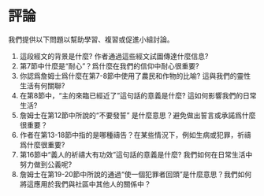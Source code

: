 # 評論

我們提供以下問題以幫助學習、複習或促進小組討論。

1. 這段經文的背景是什麼? 作者通過這些經文試圖傳達什麼信息?
2. 第7節中什麼是“耐心”？爲什麼在我們的信仰中耐心很重要?
3. 你認爲詹姆士爲什麼在第7-8節中使用了農民和作物的比喻? 這與我們的靈性生活有何關聯?
4. 在第8節中，“主的來臨已經近了”這句話的意義是什麼? 這如何影響我們的日常生活?
5. 詹姆士在第12節中所說的“不要發誓” 是什麼意思？避免做出誓言或承諾爲什麼很重要？
6. 作者在第13-18節中指的是哪種禱告？在某些情況下，例如生病或犯罪，祈禱爲什麼很重要?
7. 第16節中“義人的祈禱大有功效”這句話的意義是什麼? 我們如何在日常生活中努力做到公義呢?
8. 詹姆士在第19-20節中所說的通過“使一個犯罪者回頭”是什麼意思？我們如何將這應用於我們與社區中其他人的關係中？